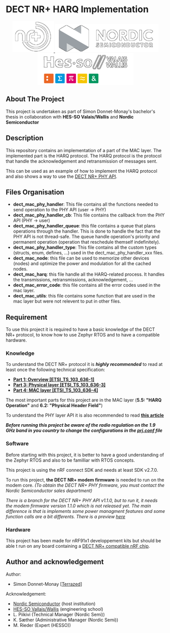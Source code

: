 # DECT NR+ HARQ Implementation

<p align="center">
 <a href="https://www.dect.org/nrplus">
  <img src="./assets/dect_nr_logo.png" height="100" title="DECT NR+">
 </a>
 <a href="https://www.nordicsemi.com/">
  <img src="./assets/nordic_semi_logo.png" height="90" title="Nordic Semiconductor">
  </a>
 <a href="https://www.hevs.ch/">
  <img src="./assets/hesso_valais_logo.png" height="100" title="HES-SO Valais/Wallis">
  </a>
</p>

## About The Project
This project is undertaken as part of Simon Donnet-Monay's bachelor's thesis in collaboration with **HES-SO Valais/Wallis** and **Nordic Semiconductor** 

## Description
This repository contains an implementation of a part of the MAC layer. The implemented part is the HARQ protocol. The HARQ protocol is the protocol that handle the acknowledgement and retransmission of messages sent. 

This can be used as an example of how to implement the HARQ protocol and also shows a way to use the [DECT NR+ PHY API](https://docs.nordicsemi.com/bundle/ncs-latest/page/nrfxlib/nrf_modem/doc/api.html#dect_nr_phy_api).


## Files Organisation
- **dect_mac_phy_handler**: This file contains all the functions needed to send operation to the PHY API (user → PHY)
- **dect_mac_phy_handler_cb**: This file contains the callback from the PHY API (PHY → user)
- **dect_mac_phy_handler_queue**: this file contains a queue that plans operations through the handler. This is done to handle the fact that the PHY API is not thread-safe. The queue handle operation's priority and permanent operation (operation that reschedule themself indefinitely).
- **dect_mac_phy_handler_type**: This file contains all the custom types (structs, enum, defines, ...) used in the dect_mac_phy_handler_xxx files.
- **dect_mac_node**: this file can be used to memorize other devices (nodes) and optimize the power and modulation for all the cached nodes.
- **dect_mac_harq**: this file handle all the HARQ-related process. It handles the transmissions, retransmissions, acknowledgement, ...
- **dect_mac_error_code**: this file contains all the error codes used in the mac layer.
- **dect_mac_utils**: this file contains some function that are used in the mac layer but were not relevent to put in other files.

## Requirement
To use this project it is required to have a basic knowledge of the DECT NR+ protocol, to know how to use Zephyr RTOS and to have a compatible hardware.

### Knowledge
To understand the DECT NR+ protocol it is ***highly recommended*** to read at least once the following technical specification: 
- **[Part 1: Overview [ETSI_TS_103_636-1]](./doc/dect-nr-plus-specifications/etsi_ts_103_636-1_v1.5.1.pdf)**
- **[Part 3: Physical layer [ETSI_TS_103_636-3]](./doc/dect-nr-plus-specifications/etsi_ts_103_636-3_v1.5.1.pdf)**
- **[Part 4: MAC layer [ETSI_TS_103_636-4]](./doc/dect-nr-plus-specifications/etsi_ts_103_636-4_v1.5.1.pdf)**

The most important parts for this project are in the MAC layer (**5.5: "HARQ Operation"** and **6.2: "Physical Header Field"**)

To understand the PHY layer API it is also recommended to read **[this article](https://docs.nordicsemi.com/bundle/ncs-latest/page/nrfxlib/nrf_modem/doc/dectphy.html)**

***Before running this project be aware of the radio regulation on the 1.9 GHz band in you country to change the configurations in the [prj.conf](./prj.conf) file***

### Software

Before starting with this project, it is better to have a good understanding of the Zephyr RTOS and also to be familliar with RTOS concepts.

This project is using the nRF connect SDK and needs at least SDK v2.7.0.

To run this project, **the DECT NR+ modem firmware** is needed to run on the modem core. _(To obtain the DECT NR+ PHY firmware, you must contact the Nordic Semiconductor sales department)_

_There is a branch for the DECT NR+ PHY API v1.1.0, but to run it, it needs the modem firmware version 1.1.0 which is not released yet. The main difference is that is implements some power managment features and some function calls are a bit differents. There is a preview [here](https://github.com/nrfconnect/sdk-nrf/pull/16142)_

### Hardware

This project has been made for nRF91x1 developpement kits but should be able t run on any board containing a [DECT NR+ compatible nRF chip](https://www.nordicsemi.com/Products/Wireless/DECT-NR/Products).

## Author and acknowledgement

Author:
- Simon Donnet-Monay [[Terrazed](https://github.com/Terrazed)]

Acknowledgement:
- [Nordic Semiconductor](https://www.nordicsemi.com/) (host institution)
- [HES-SO Vallais/Wallis](https://www.hevs.ch/) (engineering school)
- L. Piikivi (Technical Manager (Nordic Semi))
- K. Sæther (Administrative Manager (Nordic Semi))
- M. Rieder (Expert (HESSO))

